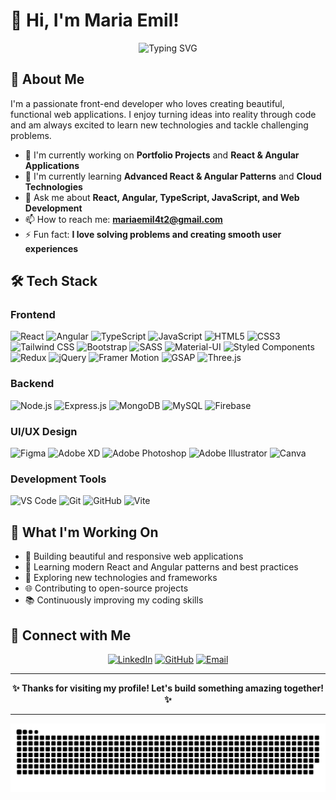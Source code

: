 # 👋 Hi, I'm Maria Emil!

<div align="center">
  <img src="https://readme-typing-svg.herokuapp.com?font=Fira+Code&size=30&duration=3000&pause=1000&color=6366F1&center=true&vCenter=true&width=600&lines=Front+End+Developer+%26+UI+UX+Designer;React+%26+TypeScript+Enthusiast;Always+Learning+New+Technologies" alt="Typing SVG" />
</div>

## 🚀 About Me

I'm a passionate front-end developer who loves creating beautiful, functional web applications. I enjoy turning ideas into reality through code and am always excited to learn new technologies and tackle challenging problems.

- 🔭 I'm currently working on **Portfolio Projects** and **React & Angular Applications**
- 🌱 I'm currently learning **Advanced React & Angular Patterns** and **Cloud Technologies**
- 💬 Ask me about **React, Angular, TypeScript, JavaScript, and Web Development**
- 📫 How to reach me: **mariaemil4t2@gmail.com**
- ⚡ Fun fact: **I love solving problems and creating smooth user experiences**

## 🛠️ Tech Stack

### Frontend
![React](https://img.shields.io/badge/React-20232A?style=for-the-badge&logo=react&logoColor=61DAFB)
![Angular](https://img.shields.io/badge/Angular-DD0031?style=for-the-badge&logo=angular&logoColor=white)
![TypeScript](https://img.shields.io/badge/TypeScript-007ACC?style=for-the-badge&logo=typescript&logoColor=white)
![JavaScript](https://img.shields.io/badge/JavaScript-323330?style=for-the-badge&logo=javascript&logoColor=F7DF1E)
![HTML5](https://img.shields.io/badge/HTML5-E34F26?style=for-the-badge&logo=html5&logoColor=white)
![CSS3](https://img.shields.io/badge/CSS3-1572B6?style=for-the-badge&logo=css3&logoColor=white)
![Tailwind CSS](https://img.shields.io/badge/Tailwind_CSS-38B2AC?style=for-the-badge&logo=tailwind-css&logoColor=white)
![Bootstrap](https://img.shields.io/badge/Bootstrap-563D7C?style=for-the-badge&logo=bootstrap&logoColor=white)
![SASS](https://img.shields.io/badge/SASS-hotpink.svg?style=for-the-badge&logo=SASS&logoColor=white)
![Material-UI](https://img.shields.io/badge/Material--UI-0081CB?style=for-the-badge&logo=material-ui&logoColor=white)
![Styled Components](https://img.shields.io/badge/Styled_Components-DB7093?style=for-the-badge&logo=styled-components&logoColor=white)
![Redux](https://img.shields.io/badge/Redux-764ABC?style=for-the-badge&logo=redux&logoColor=white)
![jQuery](https://img.shields.io/badge/jQuery-0769AD?style=for-the-badge&logo=jquery&logoColor=white)
![Framer Motion](https://img.shields.io/badge/Framer_Motion-black?style=for-the-badge&logo=framer&logoColor=blue)
![GSAP](https://img.shields.io/badge/GSAP-88CE02?style=for-the-badge&logo=greensock&logoColor=white)
![Three.js](https://img.shields.io/badge/Three.js-000000?style=for-the-badge&logo=three.js&logoColor=white)
### Backend
![Node.js](https://img.shields.io/badge/Node.js-43853D?style=for-the-badge&logo=node.js&logoColor=white)
![Express.js](https://img.shields.io/badge/Express.js-404D59?style=for-the-badge)
![MongoDB](https://img.shields.io/badge/MongoDB-4EA94B?style=for-the-badge&logo=mongodb&logoColor=white)
![MySQL](https://img.shields.io/badge/MySQL-005C84?style=for-the-badge&logo=mysql&logoColor=white)
![Firebase](https://img.shields.io/badge/Firebase-039BE5?style=for-the-badge&logo=Firebase&logoColor=white)

### UI/UX Design
![Figma](https://img.shields.io/badge/Figma-F24E1E?style=for-the-badge&logo=figma&logoColor=white)
![Adobe XD](https://img.shields.io/badge/Adobe%20XD-470137?style=for-the-badge&logo=Adobe%20XD&logoColor=#FF61F6)
![Adobe Photoshop](https://img.shields.io/badge/Adobe%20Photoshop-31A8FF?style=for-the-badge&logo=Adobe%20Photoshop&logoColor=black)
![Adobe Illustrator](https://img.shields.io/badge/Adobe%20Illustrator-FF9A00?style=for-the-badge&logo=adobe%20illustrator&logoColor=white)
![Canva](https://img.shields.io/badge/Canva-%2300C4CC.svg?style=for-the-badge&logo=Canva&logoColor=white)

### Development Tools
![VS Code](https://img.shields.io/badge/VS_Code-0078D4?style=for-the-badge&logo=visual%20studio%20code&logoColor=white)
![Git](https://img.shields.io/badge/Git-F05032?style=for-the-badge&logo=git&logoColor=white)
![GitHub](https://img.shields.io/badge/GitHub-100000?style=for-the-badge&logo=github&logoColor=white)
![Vite](https://img.shields.io/badge/Vite-646CFF?style=for-the-badge&logo=vite&logoColor=white)

## 🌟 What I'm Working On

- 🎨 Building beautiful and responsive web applications
- 📱 Learning modern React and Angular patterns and best practices
- 🔧 Exploring new technologies and frameworks
- 🌐 Contributing to open-source projects
- 📚 Continuously improving my coding skills

## 🤝 Connect with Me

<div align="center">
  
[![LinkedIn](https://img.shields.io/badge/LinkedIn-0077B5?style=for-the-badge&logo=linkedin&logoColor=white)](https://www.linkedin.com/in/maria-emil-956a93219/)
[![GitHub](https://img.shields.io/badge/GitHub-100000?style=for-the-badge&logo=github&logoColor=white)](https://github.com/MariaEmil748)
[![Email](https://img.shields.io/badge/Email-D14836?style=for-the-badge&logo=gmail&logoColor=white)](mailto:mariaemil4t2@gmail.com)

</div>

---

<div align="center">
  
  **✨ Thanks for visiting my profile! Let's build something amazing together! ✨**
</div>

---

<div align="center">
  <img src="https://raw.githubusercontent.com/platane/platane/output/github-contribution-grid-snake.svg" alt="Snake animation" />
</div>
